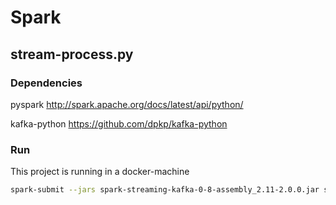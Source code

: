 # Spark

## stream-process.py

### Dependencies
pyspark         http://spark.apache.org/docs/latest/api/python/

kafka-python    https://github.com/dpkp/kafka-python


### Run
This project is running in a docker-machine
```sh
spark-submit --jars spark-streaming-kafka-0-8-assembly_2.11-2.0.0.jar stream-processing.py stock-analyzer average-stock-price `docker-machine ip bigdata`:9092
```
